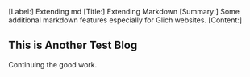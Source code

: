 [Label:] Extending md
[Title:] Extending Markdown
[Summary:] Some additional markdown features especially for
Glich websites.
[Content:]

## This is Another Test Blog

Continuing the good work.

